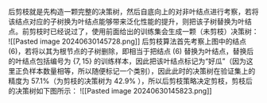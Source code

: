 后剪枝就是先构造一颗完整的决策树，然后自底向上的对非叶结点进行考察，若将该结点对应的子树换为叶结点能够带来泛化性能的提升，则把该子树替换为叶结点。前剪枝时已经说过了，使用前面给出的训练集会生成一颗（未剪枝）决策树：
![[Pasted image 20240630145728.png]]
后剪枝算法首先考察上图中的结点 (6)，若将以其为根节点的子树删除，即相当于把结点 (6) 替换为叶结点，替换后的叶结点包括编号为 $\{7,15\}$ 的训练样本，因此把该叶结点标记为“好瓜”（因为这里正负样本数量相等，所以随便标记一个类别），因此此时的决策树在验证集上的精度为 $57.1\%$（为剪枝的决策树为 $42.9\%$ ），所以后剪枝策略决定剪枝，剪枝后的决策树如下图所示：
![[Pasted image 20240630145823.png]]
